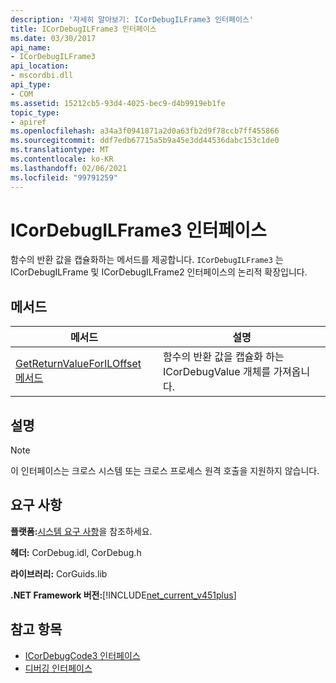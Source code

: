 ```yaml
---
description: '자세히 알아보기: ICorDebugILFrame3 인터페이스'
title: ICorDebugILFrame3 인터페이스
ms.date: 03/30/2017
api_name:
- ICorDebugILFrame3
api_location:
- mscordbi.dll
api_type:
- COM
ms.assetid: 15212cb5-93d4-4025-bec9-d4b9919eb1fe
topic_type:
- apiref
ms.openlocfilehash: a34a3f0941871a2d0a63fb2d9f78ccb7ff455866
ms.sourcegitcommit: ddf7edb67715a5b9a45e3dd44536dabc153c1de0
ms.translationtype: MT
ms.contentlocale: ko-KR
ms.lasthandoff: 02/06/2021
ms.locfileid: "99791259"
---
```

# <a name="icordebugilframe3-interface"></a>ICorDebugILFrame3 인터페이스

함수의 반환 값을 캡슐화하는 메서드를 제공합니다. `ICorDebugILFrame3` 는 ICorDebugILFrame 및 ICorDebugILFrame2 인터페이스의 논리적 확장입니다.  
  
## <a name="methods"></a>메서드  
  
|메서드|설명|  
|------------|-----------------|  
|[GetReturnValueForILOffset 메서드](icordebugilframe3-getreturnvalueforiloffset-method.md)|함수의 반환 값을 캡슐화 하는 ICorDebugValue 개체를 가져옵니다.|  
  
## <a name="remarks"></a>설명  
  
> [!NOTE]
> 이 인터페이스는 크로스 시스템 또는 크로스 프로세스 원격 호출을 지원하지 않습니다.  
  
## <a name="requirements"></a>요구 사항  

 **플랫폼:**[시스템 요구 사항](../../get-started/system-requirements.md)을 참조하세요.  
  
 **헤더:** CorDebug.idl, CorDebug.h  
  
 **라이브러리:** CorGuids.lib  
  
 **.NET Framework 버전:**[!INCLUDE[net_current_v451plus](../../../../includes/net-current-v451plus-md.md)]  
  
## <a name="see-also"></a>참고 항목

- [ICorDebugCode3 인터페이스](icordebugcode3-interface.md)
- [디버깅 인터페이스](debugging-interfaces.md)
